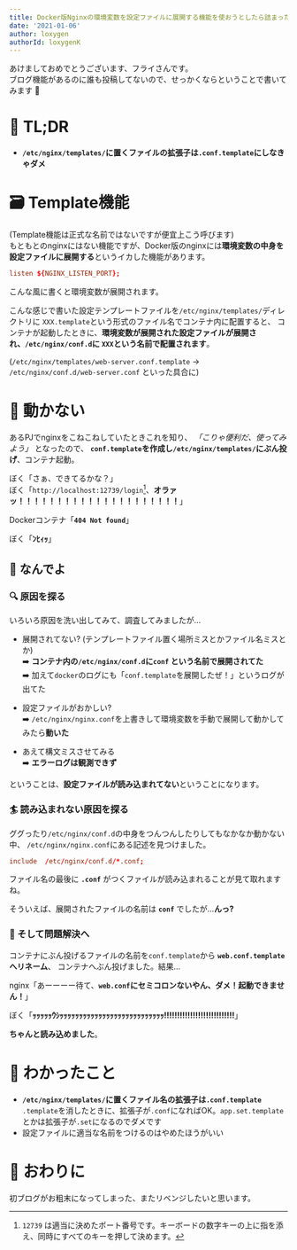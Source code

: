 ```yaml
---
title: Docker版Nginxの環境変数を設定ファイルに展開する機能を使おうとしたら詰まった
date: '2021-01-06'
author: loxygen
authorId: loxygenK
---
```


あけましておめでとうございます、フライさんです。<br />
ブログ機能があるのに誰も投稿してないので、せっかくならということで書いてみます :pencil:

# :bicyclist: TL;DR

- **`/etc/nginx/templates/`に置くファイルの拡張子は`.conf.template`にしなきゃダメ**

# :card_file_box: Template機能
(Template機能は正式な名前ではないですが便宜上こう呼びます)<br />
もともとのnginxにはない機能ですが、Docker版のnginxには**環境変数の中身を設定ファイルに展開する**というイカした機能があります。

```conf
listen ${NGINX_LISTEN_PORT};
```

こんな風に書くと環境変数が展開されます。

こんな感じで書いた設定テンプレートファイルを`/etc/nginx/templates/`ディレクトリに
`XXX.template`という形式のファイル名でコンテナ内に配置すると、
コンテナが起動したときに、**環境変数が展開された設定ファイルが展開され、`/etc/nginx/conf.d`に
`XXX`という名前で配置されます**。

(`/etc/nginx/templates/web-server.conf.template` → `/etc/nginx/conf.d/web-server.conf` といった具合に)

# :facepalm: 動かない
あるPJでnginxをこねこねしていたときこれを知り、 *「こりゃ便利だ、使ってみよう」* となったので、
**`conf.template`を作成し`/etc/nginx/templates/`にぶん投げ**、コンテナ起動。

ぼく「さぁ、できてるかな？」<br />
ぼく「`http://localhost:12739/login`[^1]、**オラァッ！！！！！！！！！！！！！！！！！！！！！**」

Dockerコンテナ「**`404 Not found`**」

ぼく「**ﾝﾋｨｯ**」

## :thinking: なんでよ
### :mag: 原因を探る
いろいろ原因を洗い出してみて、調査してみましたが…

- 展開されてない? (テンプレートファイル置く場所ミスとかファイル名ミスとか)<br />
  :arrow_right: **コンテナ内の`/etc/nginx/conf.d`に`conf` という名前で展開されてた**<br />
  :arrow_right: 加えて`docker`のログにも「`conf.template`を展開したぜ！」というログが出てた

- 設定ファイルがおかしい?<br />
  :arrow_right: `/etc/nginx/nginx.conf`を上書きして環境変数を手動で展開して動かしてみたら**動いた**

- あえて構文ミスさせてみる<br />
  :arrow_right: **エラーログは観測できず**

ということは、**設定ファイルが読み込まれてない**ということになります。

### :surfer: 読み込まれない原因を探る
ググったり`/etc/nginx/conf.d`の中身をつんつんしたりしてもなかなか動かない中、
`/etc/nginx/nginx.conf`にある記述を見つけました。

```conf
include  /etc/nginx/conf.d/*.conf;
```

ファイル名の最後に **`.conf`** がつくファイルが読み込まれることが見て取れますね。

そういえば、展開されたファイルの名前は **`conf`** でしたが…**んっ?**

### :cartwheeling: そして問題解決へ
コンテナにぶん投げるファイルの名前を`conf.template`から **`web.conf.template`へリネーム**、
コンテナへぶん投げました。結果…

nginx「あーーーー待て、**`web.conf`にセミコロンないやん、ダメ！起動できません！**」

ぼく「**ｯｯｯｯｯｳｼｯｯｯｯｯｯｯｯｯｯｯｯｯｯｯｯｯｯｯｯｯｯｯｯｯｯｯ!!!!!!!!!!!!!!!!!!!!!!!!!!!**」

**ちゃんと読み込めました**。

# :book: わかったこと

- **`/etc/nginx/templates/`に置くファイル名の拡張子は`.conf.template`**<br />
  `.template`を消したときに、拡張子が`.conf`になればOK。`app.set.template`とかは拡張子が`.set`になるのでダメです
- 設定ファイルに適当な名前をつけるのはやめたほうがいい

# :wave: おわりに
初ブログがお粗末になってしまった、またリベンジしたいと思います。



[^1]: `12739` は適当に決めたポート番号です。キーボードの数字キーの上に指を添え、同時にすべてのキーを押して決めます。
